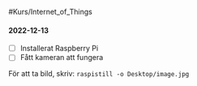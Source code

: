#Kurs/Internet_of_Things 
#### 2022-12-13
- [ ] Installerat Raspberry Pi
- [ ] Fått kameran att fungera

För att ta bild, skriv: ``raspistill -o Desktop/image.jpg``